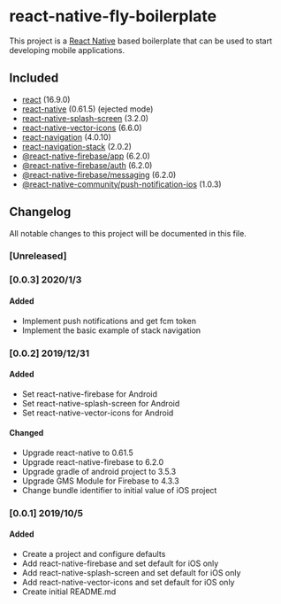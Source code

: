 # react-native-fly-boilerplate
This project is a [React Native](https://facebook.github.io/react-native/) based boilerplate that can be used to start developing mobile applications.

## Included
- [react](https://github.com/facebook/react) (16.9.0)
- [react-native](https://github.com/facebook/react-native) (0.61.5) (ejected mode)
- [react-native-splash-screen](https://github.com/crazycodeboy/react-native-splash-screen) (3.2.0)
- [react-native-vector-icons](https://github.com/oblador/react-native-vector-icons) (6.6.0)
- [react-navigation](https://github.com/react-navigation/react-navigation) (4.0.10)
- [react-navigation-stack](https://github.com/react-navigation/stack) (2.0.2)
- [@react-native-firebase/app](https://github.com/invertase/react-native-firebase/tree/master/packages/app) (6.2.0)
- [@react-native-firebase/auth](https://github.com/invertase/react-native-firebase/tree/master/packages/auth) (6.2.0)
- [@react-native-firebase/messaging](https://github.com/invertase/react-native-firebase/tree/master/packages/messaging) (6.2.0)
- [@react-native-community/push-notification-ios](https://github.com/react-native-community/react-native-push-notification-ios) (1.0.3)

## Changelog
All notable changes to this project will be documented in this file.

### [Unreleased]

### [0.0.3] 2020/1/3
#### Added
- Implement push notifications and get fcm token
- Implement the basic example of stack navigation

### [0.0.2] 2019/12/31
#### Added
- Set react-native-firebase for Android
- Set react-native-splash-screen for Android
- Set react-native-vector-icons for Android
#### Changed
- Upgrade react-native to 0.61.5
- Upgrade react-native-firebase to 6.2.0
- Upgrade gradle of android project to 3.5.3
- Upgrade GMS Module for Firebase to 4.3.3
- Change bundle identifier to initial value of iOS project

### [0.0.1] 2019/10/5
#### Added
- Create a project and configure defaults
- Add react-native-firebase and set default for iOS only
- Add react-native-splash-screen and set default for iOS only
- Add react-native-vector-icons and set default for iOS only
- Create initial README.md